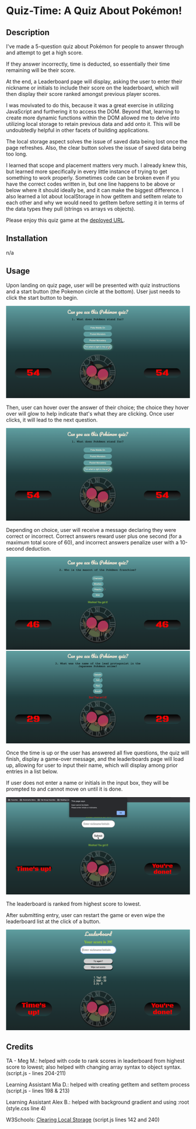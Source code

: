 # Quiz-Time: A Quiz About Pokémon!

## Description

I've made a 5-question quiz about Pokémon for people to answer through and attempt to get a high score.

If they answer incorrectly, time is deducted, so essentially their time remaining will be their score.

At the end, a Leaderboard page will display, asking the user to enter their nickname or initials to include their score on the leaderboard, which will then display their score ranked amongst previous player scores.

I was movivated to do this, because it was a great exercise in utilizing JavaScript and furthering it to access the DOM. Beyond that, learning to create more dynamic functions within the DOM allowed me to delve into utilizing local storage to retain previous data and add onto it. This will be undoubtedly helpful in other facets of building applications.

The local storage aspect solves the issue of saved data being lost once the page refreshes.
Also, the clear button solves the issue of saved data being too long.

I learned that scope and placement matters very much. I already knew this, but learned more specifically in every little instance of trying to get something to work properly. Sometimes code can be broken even if you have the correct codes written in, but one line happens to be above or below where it should ideally be, and it can make the biggest difference. I also learned a lot about localStorage in how getItem and setItem relate to each other and why we would need to getItem before setting it in terms of the data types they pull (strings vs arrays vs objects).

Please enjoy this quiz game at the [deployed URL](url).

## Installation

n/a

## Usage

Upon landing on quiz page, user will be presented with quiz instructions and a start button (the Pokemon circle at the bottom).
User just needs to click the start button to begin.

![Click the Hoothoot start button to begin quiz!](assets/images/quiz-question.png)

Then, user can hover over the answer of their choice; the choice they hover over will glow to help indicate that's what they are clicking.
Once user clicks, it will lead to the next question.

![Click to choose answer and move on to next question](assets/images/quiz-question.png)

Depending on choice, user will receive a message declaring they were correct or incorrect.
Correct answers reward user plus one second (for a maximum total score of 60),
and incorrect answers penalize user with a 10-second deduction.

![Correct answer message](assets//images/resultofchoice.png)
![Incorrect answer choice](assets/images/negativeresult.png)

Once the time is up or the user has answered all five questions, the quiz will finish, display a game-over message, and the leaderboards page will load up, allowing for user to input their name, which will display among prior entries in a list below. 

If user does not enter a name or initials in the input box, they will be prompted to and cannot move on until it is done.

![Enter name alert](assets/images/alertname.png)

The leaderboard is ranked from highest score to lowest.

After submitting entry, user can restart the game or even wipe the leaderboard list at the click of a button.

![Leaderboard](assets/images/leaderboard.png)

## Credits

TA - Meg M.: helped with code to rank scores in leaderboard from highest score to lowest; also helped with changing array syntax to object syntax.
    (script.js - lines 204-211)

Learning Assistant Mia D.: helped with creating getItem and setItem process
    (script.js - lines 198 & 213)

Learning Assistant Alex B.: helped with background gradient and using :root
    (style.css line 4)

W3Schools: [Clearing Local Storage](https://www.w3schools.com/jsref/met_storage_clear.asp)
    (script.js lines 142 and 240)